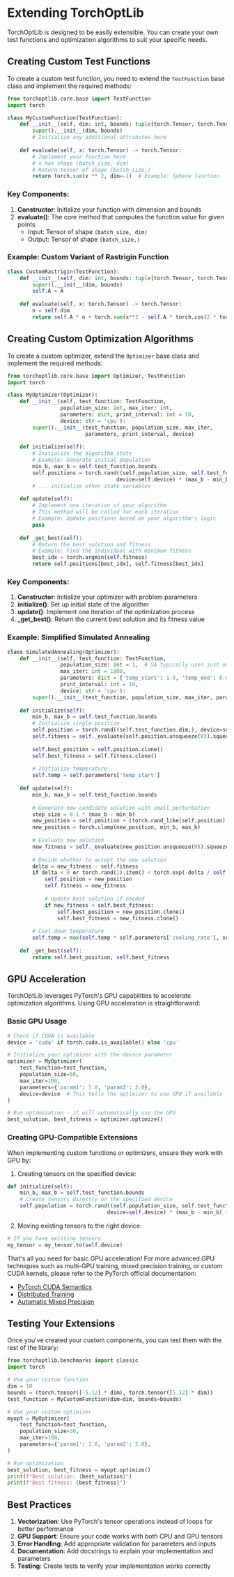 # Extending TorchOptLib

TorchOptLib is designed to be easily extensible. You can create your own test functions and optimization algorithms to suit your specific needs.

## Creating Custom Test Functions

To create a custom test function, you need to extend the `TestFunction` base class and implement the required methods:

```python
from torchoptlib.core.base import TestFunction
import torch

class MyCustomFunction(TestFunction):
    def __init__(self, dim: int, bounds: tuple[torch.Tensor, torch.Tensor]):
        super().__init__(dim, bounds)
        # Initialize any additional attributes here
        
    def evaluate(self, x: torch.Tensor) -> torch.Tensor:
        # Implement your function here
        # x has shape (batch_size, dim)
        # Return tensor of shape (batch_size,)
        return torch.sum(x ** 2, dim=-1)  # Example: Sphere function
```

### Key Components:

1. **Constructor**: Initialize your function with dimension and bounds
2. **evaluate()**: The core method that computes the function value for given points
   - Input: Tensor of shape `(batch_size, dim)`
   - Output: Tensor of shape `(batch_size,)`

### Example: Custom Variant of Rastrigin Function

```python
class CustomRastrigin(TestFunction):
    def __init__(self, dim: int, bounds: tuple[torch.Tensor, torch.Tensor], A: float = 10.0):
        super().__init__(dim, bounds)
        self.A = A
        
    def evaluate(self, x: torch.Tensor) -> torch.Tensor:
        n = self.dim
        return self.A * n + torch.sum(x**2 - self.A * torch.cos(2 * torch.pi * x), dim=-1)
```

## Creating Custom Optimization Algorithms

To create a custom optimizer, extend the `Optimizer` base class and implement the required methods:

```python
from torchoptlib.core.base import Optimizer, TestFunction
import torch

class MyOptimizer(Optimizer):
    def __init__(self, test_function: TestFunction, 
                 population_size: int, max_iter: int, 
                 parameters: dict, print_interval: int = 10, 
                 device: str = 'cpu'):
        super().__init__(test_function, population_size, max_iter, 
                         parameters, print_interval, device)
    
    def initialize(self):
        # Initialize the algorithm state
        # Example: Generate initial population
        min_b, max_b = self.test_function.bounds
        self.positions = torch.rand((self.population_size, self.test_function.dim),
                                   device=self.device) * (max_b - min_b) + min_b
        # ... initialize other state variables
    
    def update(self):
        # Implement one iteration of your algorithm
        # This method will be called for each iteration
        # Example: Update positions based on your algorithm's logic
        pass
        
    def _get_best(self):
        # Return the best solution and fitness
        # Example: Find the individual with minimum fitness
        best_idx = torch.argmin(self.fitness)
        return self.positions[best_idx], self.fitness[best_idx]
```

### Key Components:

1. **Constructor**: Initialize your optimizer with problem parameters
2. **initialize()**: Set up initial state of the algorithm
3. **update()**: Implement one iteration of the optimization process
4. **_get_best()**: Return the current best solution and its fitness value

### Example: Simplified Simulated Annealing

```python
class SimulatedAnnealing(Optimizer):
    def __init__(self, test_function: TestFunction,
                 population_size: int = 1,  # SA typically uses just one solution
                 max_iter: int = 1000,
                 parameters: dict = {'temp_start': 1.0, 'temp_end': 0.01, 'cooling_rate': 0.95},
                 print_interval: int = 10,
                 device: str = 'cpu'):
        super().__init__(test_function, population_size, max_iter, parameters, print_interval, device)
    
    def initialize(self):
        min_b, max_b = self.test_function.bounds
        # Initialize single position
        self.position = torch.rand((self.test_function.dim,), device=self.device) * (max_b - min_b) + min_b
        self.fitness = self._evaluate(self.position.unsqueeze(0)).squeeze()
        
        self.best_position = self.position.clone()
        self.best_fitness = self.fitness.clone()
        
        # Initialize temperature
        self.temp = self.parameters['temp_start']
        
    def update(self):
        min_b, max_b = self.test_function.bounds
        
        # Generate new candidate solution with small perturbation
        step_size = 0.1 * (max_b - min_b)
        new_position = self.position + (torch.rand_like(self.position) * 2 - 1) * step_size
        new_position = torch.clamp(new_position, min_b, max_b)
        
        # Evaluate new solution
        new_fitness = self._evaluate(new_position.unsqueeze(0)).squeeze()
        
        # Decide whether to accept the new solution
        delta = new_fitness - self.fitness
        if delta < 0 or torch.rand(1).item() < torch.exp(-delta / self.temp):
            self.position = new_position
            self.fitness = new_fitness
            
            # Update best solution if needed
            if new_fitness < self.best_fitness:
                self.best_position = new_position.clone()
                self.best_fitness = new_fitness.clone()
        
        # Cool down temperature
        self.temp = max(self.temp * self.parameters['cooling_rate'], self.parameters['temp_end'])
    
    def _get_best(self):
        return self.best_position, self.best_fitness
```

## GPU Acceleration

TorchOptLib leverages PyTorch's GPU capabilities to accelerate optimization algorithms. Using GPU acceleration is straightforward:

### Basic GPU Usage

```python
# Check if CUDA is available
device = 'cuda' if torch.cuda.is_available() else 'cpu'

# Initialize your optimizer with the device parameter
optimizer = MyOptimizer(
    test_function=test_function,
    population_size=50,
    max_iter=100,
    parameters={'param1': 1.0, 'param2': 2.0},
    device=device  # This tells the optimizer to use GPU if available
)

# Run optimization - it will automatically use the GPU
best_solution, best_fitness = optimizer.optimize()
```

### Creating GPU-Compatible Extensions

When implementing custom functions or optimizers, ensure they work with GPU by:

1. Creating tensors on the specified device:

```python
def initialize(self):
    min_b, max_b = self.test_function.bounds
    # Create tensors directly on the specified device
    self.population = torch.rand((self.population_size, self.test_function.dim), 
                                device=self.device) * (max_b - min_b) + min_b
```

2. Moving existing tensors to the right device:

```python
# If you have existing tensors
my_tensor = my_tensor.to(self.device)
```

That's all you need for basic GPU acceleration! For more advanced GPU techniques such as multi-GPU training, mixed precision training, or custom CUDA kernels, please refer to the PyTorch official documentation:

- [PyTorch CUDA Semantics](https://pytorch.org/docs/stable/notes/cuda.html)
- [Distributed Training](https://pytorch.org/tutorials/intermediate/dist_tuto.html)
- [Automatic Mixed Precision](https://pytorch.org/docs/stable/amp.html)

## Testing Your Extensions

Once you've created your custom components, you can test them with the rest of the library:

```python
from torchoptlib.benchmarks import classic
import torch

# Use your custom function
dim = 10
bounds = (torch.tensor([-5.12] * dim), torch.tensor([5.12] * dim))
test_function = MyCustomFunction(dim=dim, bounds=bounds)

# Use your custom optimizer
myopt = MyOptimizer(
    test_function=test_function,
    population_size=30,
    max_iter=100,
    parameters={'param1': 1.0, 'param2': 2.0},
)

# Run optimization
best_solution, best_fitness = myopt.optimize()
print(f"Best solution: {best_solution}")
print(f"Best fitness: {best_fitness}")
```

## Best Practices

1. **Vectorization**: Use PyTorch's tensor operations instead of loops for better performance
2. **GPU Support**: Ensure your code works with both CPU and GPU tensors
3. **Error Handling**: Add appropriate validation for parameters and inputs
4. **Documentation**: Add docstrings to explain your implementation and parameters
5. **Testing**: Create tests to verify your implementation works correctly
